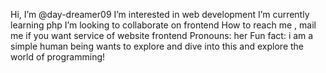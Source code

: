  Hi, I’m @day-dreamer09
 I’m interested in web development
 I’m currently learning php
 I’m looking to collaborate on frontend
 How to reach me , mail me if you want service of website frontend
 Pronouns: her
Fun fact: i am a simple human being wants to explore and dive into this and explore the world of programming!

<!---
day-dreamer09/day-dreamer09 is a ✨ special ✨ repository because its `README.md` (this file) appears on your GitHub profile.
You can click the Preview link to take a look at your changes.
--->
